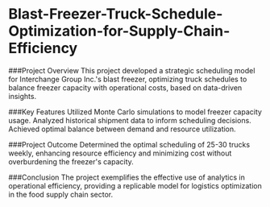# Blast-Freezer-Truck-Schedule-Optimization-for-Supply-Chain-Efficiency

###Project Overview
This project developed a strategic scheduling model for Interchange Group Inc.'s blast freezer, optimizing truck schedules to balance freezer capacity with operational costs, based on data-driven insights.

###Key Features
Utilized Monte Carlo simulations to model freezer capacity usage.
Analyzed historical shipment data to inform scheduling decisions.
Achieved optimal balance between demand and resource utilization.

###Project Outcome
Determined the optimal scheduling of 25-30 trucks weekly, enhancing resource efficiency and minimizing cost without overburdening the freezer's capacity.

###Conclusion
The project exemplifies the effective use of analytics in operational efficiency, providing a replicable model for logistics optimization in the food supply chain sector.
